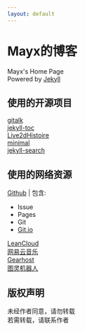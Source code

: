 ```yaml
---
layout: default
---
```


# Mayx的博客
Mayx's Home Page   
Powered by [Jekyll](https://github.com/jekyll/jekyll)

## 使用的开源项目
[gitalk](https://github.com/gitalk/gitalk)   
[jekyll-toc](https://github.com/allejo/jekyll-toc)   
[Live2dHistoire](https://github.com/eeg1412/Live2dHistoire)   
[minimal](https://github.com/pages-themes/minimal)   
[jekyll-search](https://github.com/androiddevelop/jekyll-search)

## 使用的网络资源
[Github](https://github.com/) | 包含:
- Issue
- Pages
- Git
- [Git.io](https://git.io/)

[LeanCloud](https://leancloud.cn/)   
[网易云音乐](https://music.163.com/)   
[Gearhost](https://www.gearhost.com/)   
[图灵机器人](http://www.turingapi.com/)

## 版权声明
未经作者同意，请勿转载   
若需转载，请联系作者
